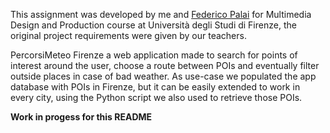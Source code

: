This assignment was developed by me and [Federico Palai](https://github.com/palai103) for Multimedia Design and Production course at Università degli Studi di Firenze, the original project requirements were given by our teachers.

PercorsiMeteo Firenze a web application made to search for points of interest around the user, choose a route between POIs and eventually filter outside places in case of bad weather. As use-case we populated the app database with POIs in Firenze, but it can be easily extended to work in every city, using the Python script we also used to retrieve those POIs.

**Work in progess for this README**
